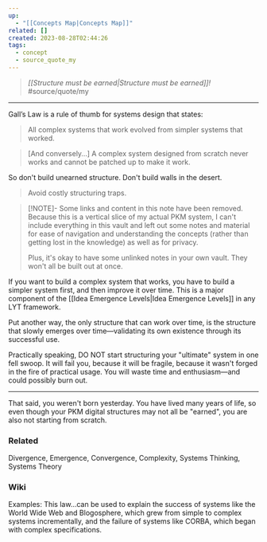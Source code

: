 ```yaml
---
up:
  - "[[Concepts Map|Concepts Map]]"
related: []
created: 2023-08-28T02:44:26
tags:
  - concept
  - source_quote_my
---
```


> *[[Structure must be earned|Structure must be earned]]!* #source/quote/my 

---
Gall’s Law is a rule of thumb for systems design that states: 

> All complex systems that work evolved from simpler systems that worked. 

> [And conversely…] A complex system designed from scratch never works and cannot be patched up to make it work. 

So don't build unearned structure. Don't build walls in the desert. 

> Avoid costly structuring traps.

> [!NOTE]- Some links and content in this note have been removed.
> Because this is a vertical slice of my actual PKM system, I can't include everything in this vault and left out some notes and material for ease of navigation and understanding the concepts (rather than getting lost in the knowledge) as well as for privacy. 
>  
> Plus, it's okay to have some unlinked notes in your own vault. They won't all be built out at once.

If you want to build a complex system that works, you have to build a simpler system first, and then improve it over time. This is a major component of the [[Idea Emergence Levels|Idea Emergence Levels]] in any LYT framework.

Put another way, the only structure that can work over time, is the structure that slowly emerges over time—validating its own existence through its successful use. 

Practically speaking, DO NOT start structuring your "ultimate" system in one fell swoop. It will fail you, because it will be fragile, because it wasn't forged in the fire of practical usage. You will waste time and enthusiasm—and could possibly burn out. 

---
That said, you weren't born yesterday. You have lived many years of life, so even though your PKM digital structures may not all be "earned", you are also not starting from scratch.

### Related
Divergence, Emergence, Convergence, Complexity, Systems Thinking, Systems Theory

### Wiki
Examples: This law…can be used to explain the success of systems like the World Wide Web and Blogosphere, which grew from simple to complex systems incrementally, and the failure of systems like CORBA, which began with complex specifications. 

